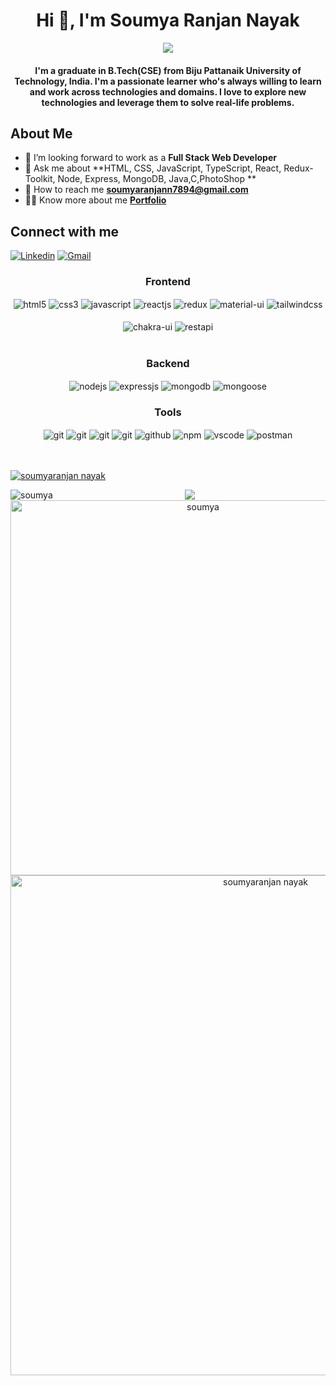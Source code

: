 

<h1 align="center">Hi 👋, I'm Soumya Ranjan Nayak</h1>
<div align="center">
 <img src="https://readme-typing-svg.herokuapp.com/?lines=Full+Stack+Developer;MERN+Stack+Developer;Web+Developer;React+Developer;Quick+learner&color=cyan&center=true" />
</div>
<h4 align="center"> I'm a graduate in B.Tech(CSE) from  Biju Pattanaik University of Technology, India. I'm a passionate learner who's always willing to learn and work across technologies and domains. I love to explore new technologies and leverage them to solve real-life problems.
</h4>
</a> </p>
<!-- <p align="left"> <img src="https://komarev.com/ghpvc/?username=pramodjena&label=Profile%20views&color=0e75b6&style=flat" alt="pramodjena" /> </p> -->
<!-- <img height="200px" width="400px" align="right" src="https://r7q6w9z6.rocketcdn.me/career/wp-content/uploads/2021/06/2-46.gif"/> -->

##  About Me 

- 🏢 I’m looking forward to work as a **Full Stack Web Developer**
- 💬 Ask me about **HTML, CSS, JavaScript, TypeScript, React, Redux-Toolkit, Node, Express, MongoDB, Java,C,PhotoShop **
- 📧 How to reach me <b>**soumyaranjann7894@gmail.com**</b>
- 👨‍💻 Know more about me <b><a href="https://soumyaranjan nayak.github.io" target="_blank" rel="noopener noreferrer">Portfolio</a></b>
<!---- 📄 Check out my <b><a href="https://drive.google.com/file/d/1m3s08EUctgjY3S4xVi7f_wJNMu_io_yb/view?usp=share_link" target="_blank" rel="noopener noreferrer">Resume</a></b>--->

   

##  Connect with me
<!----[![Portfolio](https://img.shields.io/badge/-Porfolio-000?style=flat&logo=🔭&logoColor=white)](https://soumyaranjannayak.github.io/)--->
[![Linkedin](https://img.shields.io/badge/-LinkedIn-blue?style=flat&logo=Linkedin&logoColor=white)](https://www.linkedin.com/in/soumya-ranjan-nayak-932b13308/)
[![Gmail](https://img.shields.io/badge/-Gmail-c14438?style=flat&logo=Gmail&logoColor=white)](mailto:soumyaranjann7894@gmail.com)


 <div align="center"><h3 align="center">Frontend</h3>
<img src="https://img.shields.io/badge/html5-%23E34F26.svg?style=for-the-badge&logo=html5&logoColor=white" align="center" alt="html5">
<img src = "https://img.shields.io/badge/css3-%231572B6.svg?style=for-the-badge&logo=css3&logoColor=white" align="center" alt="css3">
<img src ="https://img.shields.io/badge/javascript-%23323330.svg?style=for-the-badge&logo=javascript&logoColor=%23F7DF1E" align="center" alt="javascript">
<img src="https://img.shields.io/badge/React-20232A?style=for-the-badge&logo=react&logoColor=61DAFB"  align="center" alt="reactjs" />
<img src="https://img.shields.io/badge/Redux-593D88?style=for-the-badge&logo=redux&logoColor=white"  align="center" alt="redux" />
<img src="https://img.shields.io/badge/Material%20UI-007FFF?style=for-the-badge&logo=mui&logoColor=white"  align="center" alt="material-ui"/>
<img src = "https://img.shields.io/badge/tailwind css-%2338B2AC.svg?style=for-the-badge&logo=tailwind-css&logoColor=white" align="center" alt="tailwindcss"/>
<br/>
<br/>
  <img src = "https://img.shields.io/badge/chakra ui-%234ED1C5.svg?style=for-the-badge&logo=chakraui&logoColor=white" align="center" alt="chakra-ui"/>
  <img src="https://img.shields.io/badge/rest api-%23000000.svg?style=for-the-badge&logo=flask&logoColor=white" align="center" alt="restapi"/>
  
</div>
 <br/>
  <div align="center"><h3 align="center">Backend</h3> 
<img src="https://img.shields.io/badge/Node.js-339933?style=for-the-badge&logo=nodedotjs&logoColor=white" align="center" alt="nodejs" />
<img src="https://img.shields.io/badge/Express.js-000000?style=for-the-badge&logo=express&logoColor=white" align="center" alt="expressjs"/>
<img src="https://img.shields.io/badge/MongoDB-4EA94B?style=for-the-badge&logo=mongodb&logoColor=white" align="center" alt="mongodb"/>
<img src="https://img.shields.io/badge/mongoose-%2300f.svg?style=for-the-badge&logo=fastify&logoColor=white" align="center" alt="mongoose"/>
 </div>
 
 <div align="center"><h3 align="center">Tools</h3> 
  <img src="https://img.shields.io/badge/heroku-%23430098.svg?style=for-the-badge&logo=heroku&logoColor=white" align="center" alt="git"/>
   <img src="https://img.shields.io/badge/netlify-%23000000.svg?style=for-the-badge&logo=netlify&logoColor=#00C7B7" align="center" alt="git"/>
   <img src="https://img.shields.io/badge/vercel-%23000000.svg?style=for-the-badge&logo=vercel&logoColor=whit" align="center" alt="git"/>
   <img src="https://img.shields.io/badge/Git-f44d27?style=for-the-badge&logo=git&logoColor=white"  align="center" alt="git"/>
   <img src="https://img.shields.io/badge/GitHub-100000?style=for-the-badge&logo=github&logoColor=white"  align="center" alt="github"/>
   <img src = "https://img.shields.io/badge/NPM-%23000000.svg?style=for-the-badge&logo=npm&logoColor=white" align="center" alt="npm">
   <img src="https://img.shields.io/badge/Visual%20Studio-5C2D91.svg?style=for-the-badge&logo=visual-studio&logoColor=white"  align="center" alt="vscode"/>
   <img src ="https://img.shields.io/badge/Postman-FF6C37?style=for-the-badge&logo=postman&logoColor=white" align="center" alt="postman">
  
  <br/>
  <br/>
  <br/>
 <p align="left"> <a href="https://github.com/ryo-ma/github-profile-trophy"><img src="https://github-profile-trophy.vercel.app/?username=soumya93485"        alt="soumyaranjan nayak"/></a> </p>
 <p>
  <img align="left" src="https://github-readme-stats.vercel.app/api/top-langs?username=soumya93485&hide_title=true&hide_border=true&show_icons=true&include_all_commits=true&count_private=true&line_height=21&text_color=000&icon_color=000&bg_color=0,ea6161,ffc64d,fffc4d,52fa5a&theme=graywhite" alt="soumya"/>

 <img align="left" width="600" src="https://github-readme-stats.vercel.app/api?username=soumya93485&hide_title=true&hide_border=true&show_icons=true&include_all_commits=true&count_private=true&line_height=21&text_color=000&icon_color=000&bg_color=0,ea6161,ffc64d,fffc4d,52fa5a&theme=graywhite" alt="soumya" /></p> 

 <a href="https://github.com/soumya93485/github-readme-stats">
 <img align="left" width="800" src="https://github-readme-streak-stats.herokuapp.com/?user=soumya93485&&theme=highcontrast" alt="soumyaranjan nayak" />
 </a>
 <p align="center">
  <img  src="https://raw.githubusercontent.com/Trilokia/Trilokia/379277808c61ef204768a61bbc5d25bc7798ccf1/bottom_header.svg">
 </p>
